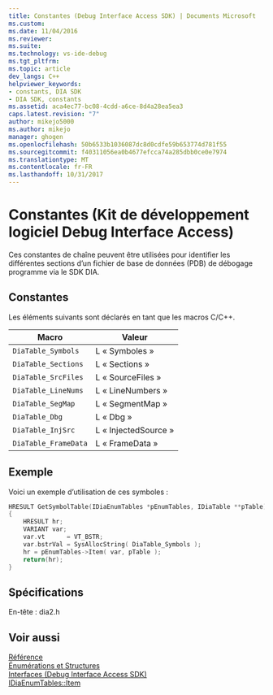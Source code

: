```yaml
---
title: Constantes (Debug Interface Access SDK) | Documents Microsoft
ms.custom: 
ms.date: 11/04/2016
ms.reviewer: 
ms.suite: 
ms.technology: vs-ide-debug
ms.tgt_pltfrm: 
ms.topic: article
dev_langs: C++
helpviewer_keywords:
- constants, DIA SDK
- DIA SDK, constants
ms.assetid: aca4ec77-bc08-4cdd-a6ce-8d4a28ea5ea3
caps.latest.revision: "7"
author: mikejo5000
ms.author: mikejo
manager: ghogen
ms.openlocfilehash: 50b6533b1036087dc8d0cdfe59b653774d781f55
ms.sourcegitcommit: f40311056ea0b4677efcca74a285dbb0ce0e7974
ms.translationtype: MT
ms.contentlocale: fr-FR
ms.lasthandoff: 10/31/2017
---
```

# <a name="constants-debug-interface-access-sdk"></a>Constantes (Kit de développement logiciel Debug Interface Access)
Ces constantes de chaîne peuvent être utilisées pour identifier les différentes sections d’un fichier de base de données (PDB) de débogage programme via le SDK DIA.  
  
## <a name="constants"></a>Constantes  
 Les éléments suivants sont déclarés en tant que les macros C/C++.  
  
|Macro|Valeur|  
|-----------|-----------|  
|`DiaTable_Symbols`|L « Symboles »|  
|`DiaTable_Sections`|L « Sections »|  
|`DiaTable_SrcFiles`|L « SourceFiles »|  
|`DiaTable_LineNums`|L « LineNumbers »|  
|`DiaTable_SegMap`|L « SegmentMap »|  
|`DiaTable_Dbg`|L « Dbg »|  
|`DiaTable_InjSrc`|L « InjectedSource »|  
|`DiaTable_FrameData`|L « FrameData »|  
  
## <a name="example"></a>Exemple  
 Voici un exemple d’utilisation de ces symboles :  
  
```C++  
HRESULT GetSymbolTable(IDiaEnumTables *pEnumTables, IDiaTable **pTable)  
{  
    HRESULT hr;  
    VARIANT var;  
    var.vt      = VT_BSTR;  
    var.bstrVal = SysAllocString( DiaTable_Symbols );  
    hr = pEnumTables->Item( var, pTable );  
    return(hr);  
}  
```  
  
## <a name="requirements"></a>Spécifications  
 En-tête : dia2.h  
  
## <a name="see-also"></a>Voir aussi  
 [Référence](../../debugger/debug-interface-access/debug-interface-access-sdk-reference.md)   
 [Énumérations et Structures](../../debugger/debug-interface-access/enumerations-and-structures.md)   
 [Interfaces (Debug Interface Access SDK)](../../debugger/debug-interface-access/interfaces-debug-interface-access-sdk.md)   
 [IDiaEnumTables::Item](../../debugger/debug-interface-access/idiaenumtables-item.md)
